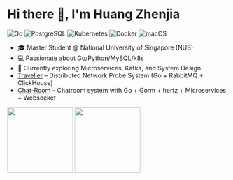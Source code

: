 # Hi there 👋, I'm Huang Zhenjia  
![Go](https://img.shields.io/badge/Go-00ADD8?logo=go&logoColor=white)
![PostgreSQL](https://img.shields.io/badge/PostgreSQL-316192?logo=postgresql&logoColor=white)
![Kubernetes](https://img.shields.io/badge/Kubernetes-326CE5?logo=kubernetes&logoColor=white)
![Docker](https://img.shields.io/badge/Docker-2496ED?logo=docker&logoColor=white)
![macOS](https://img.shields.io/badge/macOS-000000?logo=apple&logoColor=white)

- 🎓 Master Student @ National University of Singapore (NUS)  
- 💻 Passionate about Go/Python/MySQL/k8s
- 🌱 Currently exploring Microservices, Kafka, and System Design
- [Traveller](https://github.com/HZHENJ/traveller) – Distributed Network Probe System (Go + RabbitMQ + ClickHouse)  
- [Chat-Room](https://github.com/HZHENJ/chat-room) – Chatroom system with Go + Gorm + hertz + Microservices + Websocket  

<div>
  <img src="https://github-readme-stats.vercel.app/api?username=HZHENJ&show_icons=true&count_private=true&theme=default" height="150"/>
  <img src="https://leetcard.jacoblin.cool/HZHENJ?theme=unicorn&font=Noto%20Sans%20Lisu&site=cn" height="150"/>
</div>

